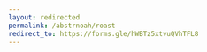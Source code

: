 ```yaml
---
layout: redirected
permalink: /abstrnoah/roast
redirect_to: https://forms.gle/hWBTz5xtvuQVhTFL8
---
```

